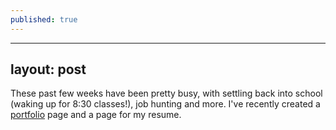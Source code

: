 ```yaml
---
published: true
---
```


---
layout: post
---
These past few weeks have been pretty busy, with settling back into school (waking up for 8:30 classes!), job hunting and more. I've recently created a [portfolio](/portfolio) page and a page for my resume.